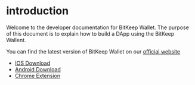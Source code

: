 # introduction

Welcome to the developer documentation for BitKeep Wallet. The purpose of this document is to explain how to build a DApp using the BitKeep Wallent.

You can find the latest version of BitKeep Wallet on our [official website](https://bitkeep.com)

- [IOS Download](https://bitkeep.com/download?type=1)
- [Android Download](https://bitkeep.com/download?type=0)
- [Chrome Extension](https://bitkeep.com/download?type=2)